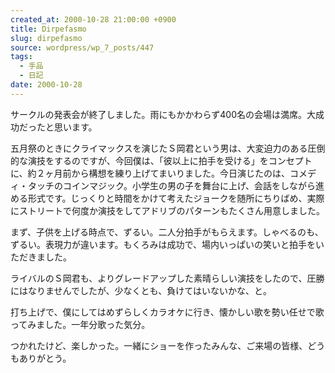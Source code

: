 ```yaml
---
created_at: 2000-10-28 21:00:00 +0900
title: Dirpefasmo
slug: dirpefasmo
source: wordpress/wp_7_posts/447
tags:
  - 手品
  - 日記
date: 2000-10-28
---
```


サークルの発表会が終了しました。雨にもかかわらず400名の会場は満席。大成功だったと思います。

五月祭のときにクライマックスを演じたＳ岡君という男は、大変迫力のある圧倒的な演技をするのですが、今回僕は、「彼以上に拍手を受ける」をコンセプトに、約２ヶ月前から構想を練り上げてまいりました。今日演じたのは、コメディ・タッチのコインマジック。小学生の男の子を舞台に上げ、会話をしながら進める形式です。じっくりと時間をかけて考えたジョークを随所にちりばめ、実際にストリートで何度か演技をしてアドリブのパターンもたくさん用意しました。

まず、子供を上げる時点で、ずるい。二人分拍手がもらえます。しゃべるのも、ずるい。表現力が違います。もくろみは成功で、場内いっぱいの笑いと拍手をいただきました。

ライバルのＳ岡君も、よりグレードアップした素晴らしい演技をしたので、圧勝にはなりませんでしたが、少なくとも、負けてはいないかな、と。

打ち上げで、僕にしてはめずらしくカラオケに行き、懐かしい歌を勢い任せで歌ってみました。一年分歌った気分。

つかれたけど、楽しかった。一緒にショーを作ったみんな、ご来場の皆様、どうもありがとう。
